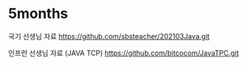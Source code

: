 # 5months
국기 선생님 자료
https://github.com/sbsteacher/202103Java.git

인프런 선생님 자료 (JAVA TCP)
https://github.com/bitcocom/JavaTPC.git

